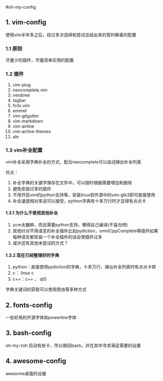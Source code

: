 #oh-my-config

## 1. vim-config

使用vim半年多之后，经过多次选择和尝试总结出来的暂时解毒的配置

### 1.1 原则

尽量少的插件，尽量简单实用的配置

### 1.2 插件

1. vim-plug
2. neocomplete.vim
3. nerdtree
4. tagbar
5. fcitx.vim
6. emmet
7. vim-gitgutter
8. vim-markdown
9. vim-airline
10. vim-airline-themes
11. ale

### 1.3 vim补全配置

vim补全采用字典补全的方式，配合neocomplete可以自动弹出补全列表

优点：
1. 补全字典的关键字保存在文件中，可以随时根据需要增加和删除
2. 避免安装过多的插件
3. 不用开启vim的python支持等，安装linux软件源中的vim-gtk3即可直接使用
4. 补全速度相对来说可以接受，python字典有十多万行时才显得有点点卡

#### 1.3.1 为什么不使用其他补全

1. ycm太臃肿，而且需要python支持，懒得自己编译(不喜勿喷)
2. 其他针对不用语言的补全插件比如pydiction，omniCppComplete等插件如果每种语言都安装一个补全插件的话会使插件过多
3. 或许还有其他未尝试的方式？

#### 1.3.2 现在已经整理好的字典

1. python：直接使用pydiction的字典，十多万行，弹出补全列表时有点点卡顿
2. c： linux c 
3. c++：c++ ， qt5

字典关键词的获取可以使用爬虫等多种方式

## 2. fonts-config

一些好用的开源字体和powerline字体

## 3. bash-config

oh-my-zsh 启动有些卡，所以换回bash，并在其中寻求满足需要的设置

## 4. awesome-config

awesome桌面的设置